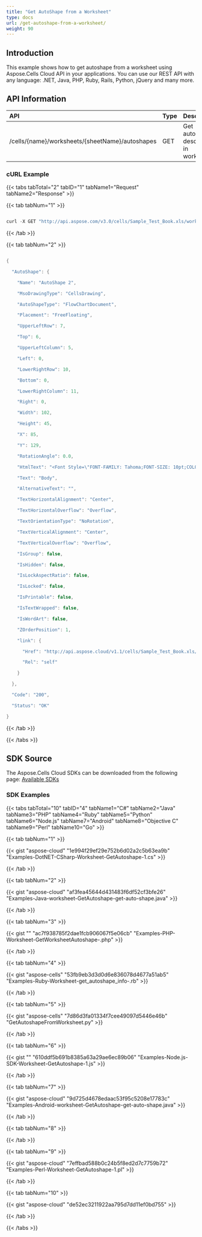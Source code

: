 ```yaml
---
title: "Get AutoShape from a Worksheet"
type: docs
url: /get-autoshape-from-a-worksheet/
weight: 90
---
```


## **Introduction**
This example shows how to get autoshape from a worksheet using Aspose.Cells Cloud API in your applications. You can use our REST API with any language: .NET, Java, PHP, Ruby, Rails, Python, jQuery and many more.
## **API Information**

|**API**|**Type**|**Description**|**Resource Link**|
| :- | :- | :- | :- |
|/cells/{name}/worksheets/{sheetName}/autoshapes|GET|Get autoshapes description in worksheet|[GetWorksheetAutoshapes](https://apireference.aspose.cloud/cells/#/Autoshapes/GetWorksheetAutoshapes)|
### **cURL Example**
{{< tabs tabTotal="2" tabID="1" tabName1="Request" tabName2="Response" >}}

{{< tab tabNum="1" >}}

```java

curl -X GET "http://api.aspose.com/v3.0/cells/Sample_Test_Book.xls/worksheets/Sheet4/autoshapes/1" -H "Content-Type: application/json" -H "Accept: application/json"

```

{{< /tab >}}

{{< tab tabNum="2" >}}

```java

{

  "AutoShape": {

    "Name": "AutoShape 2",

    "MsoDrawingType": "CellsDrawing",

    "AutoShapeType": "FlowChartDocument",

    "Placement": "FreeFloating",

    "UpperLeftRow": 7,

    "Top": 6,

    "UpperLeftColumn": 5,

    "Left": 0,

    "LowerRightRow": 10,

    "Bottom": 0,

    "LowerRightColumn": 11,

    "Right": 0,

    "Width": 102,

    "Height": 45,

    "X": 85,

    "Y": 129,

    "RotationAngle": 0.0,

    "HtmlText": "<Font Style=\"FONT-FAMILY: Tahoma;FONT-SIZE: 10pt;COLOR: #000000;TEXT-ALIGN: center;\">Body</Font>",

    "Text": "Body",

    "AlternativeText": "",

    "TextHorizontalAlignment": "Center",

    "TextHorizontalOverflow": "Overflow",

    "TextOrientationType": "NoRotation",

    "TextVerticalAlignment": "Center",

    "TextVerticalOverflow": "Overflow",

    "IsGroup": false,

    "IsHidden": false,

    "IsLockAspectRatio": false,

    "IsLocked": false,

    "IsPrintable": false,

    "IsTextWrapped": false,

    "IsWordArt": false,

    "ZOrderPosition": 1,

    "link": {

      "Href": "http://api.aspose.cloud/v1.1/cells/Sample_Test_Book.xls/worksheets/Sheet4/shapes/1",

      "Rel": "self"

    }

  },

  "Code": "200",

  "Status": "OK"

}

```

{{< /tab >}}

{{< /tabs >}}
## **SDK Source**
The Aspose.Cells Cloud SDKs can be downloaded from the following page: [Available SDKs](/cells/available-sdks/)
### **SDK Examples**
{{< tabs tabTotal="10" tabID="4" tabName1="C#" tabName2="Java" tabName3="PHP" tabName4="Ruby" tabName5="Python" tabName6="Node.js" tabName7="Android" tabName8="Objective C" tabName9="Perl" tabName10="Go" >}}

{{< tab tabNum="1" >}}

{{< gist "aspose-cloud" "1e994f29ef29e752b6d02a2c5b63ea9b" "Examples-DotNET-CSharp-Worksheet-GetAutoshape-1.cs" >}}

{{< /tab >}}

{{< tab tabNum="2" >}}

{{< gist "aspose-cloud" "af3fea45644d431483f6df52cf3bfe26" "Examples-Java-worksheet-GetAutoshape-get-auto-shape.java" >}}

{{< /tab >}}

{{< tab tabNum="3" >}}

{{< gist "" "ac7f938785f2dae1fcb906067f5e06cb" "Examples-PHP-Worksheet-GetWorksheetAutoshape-.php" >}}

{{< /tab >}}

{{< tab tabNum="4" >}}

{{< gist "aspose-cells" "53fb9eb3d3d0d6e836078d4677a51ab5" "Examples-Ruby-Worksheet-get_autoshape_info-.rb" >}}

{{< /tab >}}

{{< tab tabNum="5" >}}

{{< gist "aspose-cells" "7d86d3fa01334f7cee49097d5446e46b" "GetAutoshapeFromWorksheet.py" >}}

{{< /tab >}}

{{< tab tabNum="6" >}}

{{< gist "" "610ddf5b691b8385a63a29ae6ec89b06" "Examples-Node.js-SDK-Worksheet-GetAutoshape-1.js" >}}

{{< /tab >}}

{{< tab tabNum="7" >}}

{{< gist "aspose-cloud" "9d725d4678edaac53f95c5208e17783c" "Examples-Android-worksheet-GetAutoshape-get-auto-shape.java" >}}

{{< /tab >}}

{{< tab tabNum="8" >}}

{{< /tab >}}

{{< tab tabNum="9" >}}

{{< gist "aspose-cloud" "7effbad588b0c24b5f8ed2d7c7759b72" "Examples-Perl-Worksheet-GetAutoshape-1.pl" >}}

{{< /tab >}}

{{< tab tabNum="10" >}}

{{< gist "aspose-cloud" "de52ec3211922aa795d7dd11ef0bd755" >}}

{{< /tab >}}

{{< /tabs >}}
